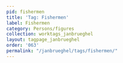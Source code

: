 ```yaml
---
pid: fishermen
title: 'Tag: Fishermen'
label: Fishermen
category: Persons/figures
collection: worktags_janbrueghel
layout: tagpage_janbrueghel
order: '063'
permalink: "/janbrueghel/tags/fishermen/"
---
```


